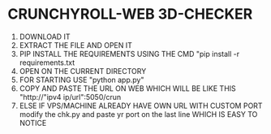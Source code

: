 # CRUNCHYROLL-WEB 3D-CHECKER

1. DOWNLOAD IT
2. EXTRACT THE FILE AND OPEN IT
3. PIP INSTALL THE REQUIREMENTS USING THE CMD "pip install -r requirements.txt
4. OPEN ON THE CURRENT DIRECTORY
5. FOR STARTING USE "python app.py"
6. COPY AND PASTE THE URL ON WEB WHICH WILL BE LIKE THIS "http://"ipv4 ip/url":5050/crun
7. ELSE IF VPS/MACHINE ALREADY HAVE OWN URL WITH CUSTOM PORT modify the chk.py and paste yr port on the last line WHICH IS EASY TO NOTICE
